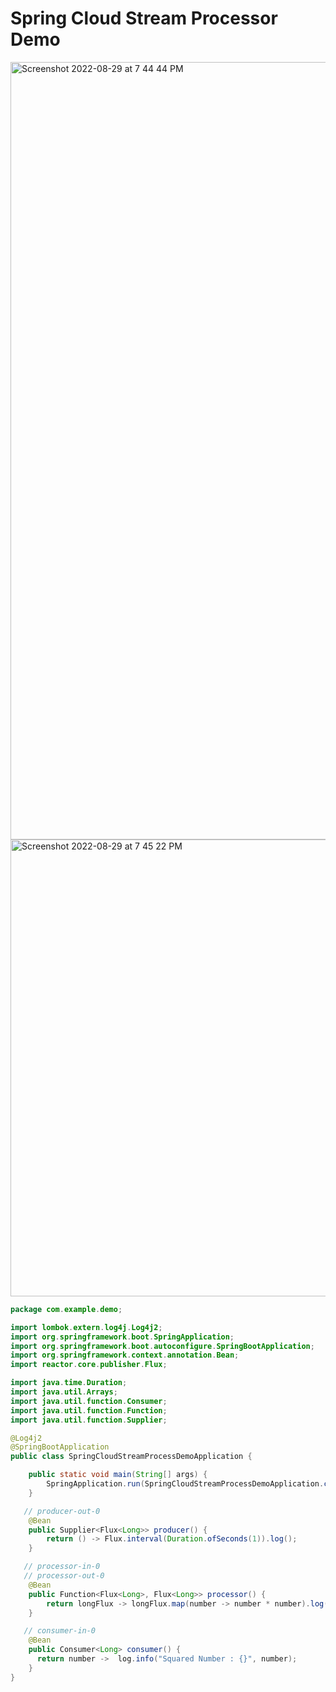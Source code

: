 # Spring Cloud Stream Processor Demo

<img width="1244" alt="Screenshot 2022-08-29 at 7 44 44 PM" src="https://user-images.githubusercontent.com/54174687/187224399-d5a676d7-3a39-4807-b4bf-7d041df9965f.png">
<img width="731" alt="Screenshot 2022-08-29 at 7 45 22 PM" src="https://user-images.githubusercontent.com/54174687/187224428-4d369fc3-d458-4e77-96bc-b0f4665f479f.png">

```java
package com.example.demo;

import lombok.extern.log4j.Log4j2;
import org.springframework.boot.SpringApplication;
import org.springframework.boot.autoconfigure.SpringBootApplication;
import org.springframework.context.annotation.Bean;
import reactor.core.publisher.Flux;

import java.time.Duration;
import java.util.Arrays;
import java.util.function.Consumer;
import java.util.function.Function;
import java.util.function.Supplier;

@Log4j2
@SpringBootApplication
public class SpringCloudStreamProcessDemoApplication {

    public static void main(String[] args) {
        SpringApplication.run(SpringCloudStreamProcessDemoApplication.class, args);
    }

   // producer-out-0
    @Bean
    public Supplier<Flux<Long>> producer() {
        return () -> Flux.interval(Duration.ofSeconds(1)).log();
    }

   // processor-in-0
   // processor-out-0
    @Bean
    public Function<Flux<Long>, Flux<Long>> processor() {
        return longFlux -> longFlux.map(number -> number * number).log();
    }

   // consumer-in-0
    @Bean
    public Consumer<Long> consumer() {
      return number ->  log.info("Squared Number : {}", number);
    }
}
```

